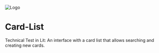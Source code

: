 ![Logo](public/favicon)
# Card-List
Technical Test in Lit: An interface with a card list that allows searching and creating new cards.
